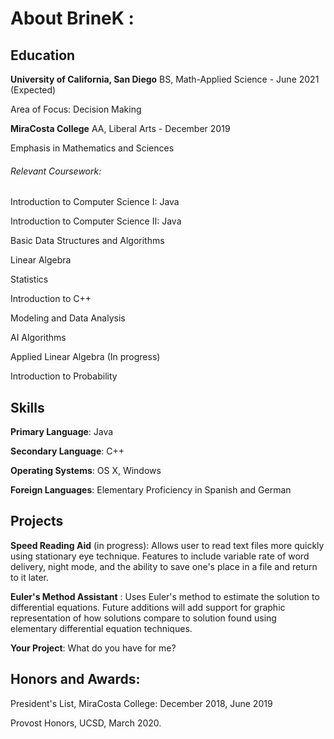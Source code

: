 # About BrineK :

## Education

**University of California, San Diego** BS, Math-Applied Science - June 2021 (Expected)

Area of Focus: Decision Making

**MiraCosta College** AA, Liberal Arts - December 2019

Emphasis in Mathematics and Sciences

###### Relevant Coursework:
Introduction to Computer Science I: Java

Introduction to Computer Science II: Java 

Basic Data Structures and Algorithms 

Linear Algebra 

Statistics 

Introduction to C++ 

Modeling and Data Analysis

AI Algorithms

Applied Linear Algebra (In progress)

Introduction to Probability

## Skills
**Primary Language**: Java

**Secondary Language**: C++

**Operating Systems**: OS X, Windows

**Foreign Languages**: Elementary Proficiency in Spanish and German

## Projects
**Speed Reading Aid** (in progress): Allows user to read text files more quickly using stationary eye technique. Features
to include variable rate of word delivery, night mode, and the ability to save one's place in a file and return to it 
later. 

**Euler's Method Assistant** : Uses Euler's method to estimate the solution to differential equations. Future additions
will add support for graphic representation of how solutions compare to solution found using elementary differential 
equation techniques.

**Your Project**: What do you have for me?

## Honors and Awards:
  President's List, MiraCosta College:  December 2018, June 2019
  
  Provost Honors, UCSD, March 2020.
